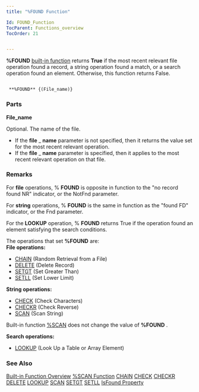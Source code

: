 ```yaml
---
title: "%FOUND Function"

Id: FOUND_Function
TocParent: Functions_overview
TocOrder: 21


---
```


**%FOUND** [built-in function](Functions_overview.html) returns **True** if the most recent relevant file operation found a record, a string operation found a match, or a search operation found an element. Otherwise, this function returns False. 

```

 **%FOUND** {(File_name)}
```

### Parts

**File_name** 

Optional. The name of the file.


- If the **file** _ **name** parameter is not specified, then it returns the value set for the most recent relevant operation.
- If the **file** _ **name** parameter is specified, then it applies to the most recent relevant operation on that file.


### Remarks
For **file** operations, % **FOUND** is opposite in function to the "no record found NR" indicator, or the NotFnd parameter. 

For **string** operations, % **FOUND** is the same in function as the "found FD" indicator, or the Fnd parameter. 

For the **LOOKUP** operation, % **FOUND** returns True if the operation found an element satisfying the search conditions. 

The operations that set **%FOUND** are:<br /> **File operations:** 

- [CHAIN](CHAIN.html) (Random Retrieval from a File)
- [DELETE](DELETE.html) (Delete Record)
- [SETGT](SETGT.html) (Set Greater Than)
- [SETLL](SETLL.html) (Set Lower Limit)

**String operations:** 

- [CHECK](CHECK.html) (Check Characters)
- [CHECKR](CHECKR.html) (Check Reverse)
- [SCAN](SCAN.html) (Scan String)

Built-in function [%SCAN](SCAN_Function.html) does not change the value of **%FOUND** . 

**Search operations:** 

- [LOOKUP](LOOKUP.html) (Look Up a Table or Array Element)

### See Also
[Built-in Function Overview](Functions_overview.html)
[%SCAN Function](SCAN_Function.html)
[CHAIN](CHAIN.html)
[CHECK](CHECK.html)
[CHECKR](CHECKR.html)
[DELETE](DELETE.html)
[LOOKUP](LOOKUP.html)
[SCAN](SCAN.html)
[SETGT](SETGT.html)
[SETLL](SETLL.html)
[IsFound Property](IsFoundPropertyDbFileClass.html) 
